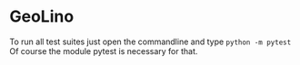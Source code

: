 # GeoLino

To run all test suites just open the commandline and type ```python -m pytest```
Of course the module pytest is necessary for that.
